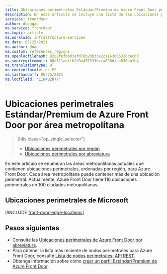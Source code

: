 ```yaml
---
title: Ubicaciones perimetrales Estándar/Premium de Azure Front Door por región
description: En este artículo se incluye una lista de las ubicaciones perimetrales Estándar/Premium de Azure Front Door, ordenadas por regiones.
services: frontdoor
author: duongau
ms.service: frontdoor
ms.topic: article
ms.workload: infrastructure-services
ms.date: 05/25/2021
ms.author: duau
ms.custom: references_regions
ms.openlocfilehash: 8208f6fbbd3efd70b2bb33e2c1163665326cec63
ms.sourcegitcommit: 80d311abffb2d9a457333bcca898dfae830ea1b4
ms.translationtype: HT
ms.contentlocale: es-ES
ms.lasthandoff: 05/25/2021
ms.locfileid: "110482877"
---
```

# <a name="azure-front-door-standardpremium-edge-locations-by-metro"></a>Ubicaciones perimetrales Estándar/Premium de Azure Front Door por área metropolitana
> [!div class="op_single_selector"]
> * [Ubicaciones perimetrales por región](edge-locations.md)
> * [Ubicaciones perimetrales por abreviatura](edge-locations-by-abbreviation.md)
> 

En este artículo se enumeran las áreas metropolitanas actuales que contienen ubicaciones perimetrales, ordenadas por región, para Azure Front Door. Cada área metropolitana puede contener más de una ubicación perimetral. Actualmente, Azure Front Door tiene 116 ubicaciones perimetrales en 100 ciudades metropolitanas.

## <a name="microsoft-edge-locations"></a>Ubicaciones perimetrales de Microsoft

[!INCLUDE [front-door-edge-locations](../../../includes/front-door-edge-locations.md)]

## <a name="next-steps"></a>Pasos siguientes

* Consulte las [Ubicaciones perimetrales de Azure Front Door por abreviatura](edge-locations-by-abbreviation.md).
* Para obtener la lista más reciente de nodos perimetrales para Azure Front Door, consulte [Lista de nodos perimetrales: API REST](/rest/api/cdn/cdn/edgenodes/list).
* Obtenga información sobre cómo [crear un perfil Estándar/Premium de Azure Front Door](create-front-door-portal.md).
